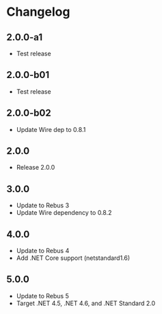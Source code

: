# Changelog

## 2.0.0-a1

* Test release

## 2.0.0-b01

* Test release

## 2.0.0-b02

* Update Wire dep to 0.8.1

## 2.0.0

* Release 2.0.0

## 3.0.0

* Update to Rebus 3
* Update Wire dependency to 0.8.2

## 4.0.0

* Update to Rebus 4
* Add .NET Core support (netstandard1.6)

## 5.0.0

* Update to Rebus 5
* Target .NET 4.5, .NET 4.6, and .NET Standard 2.0